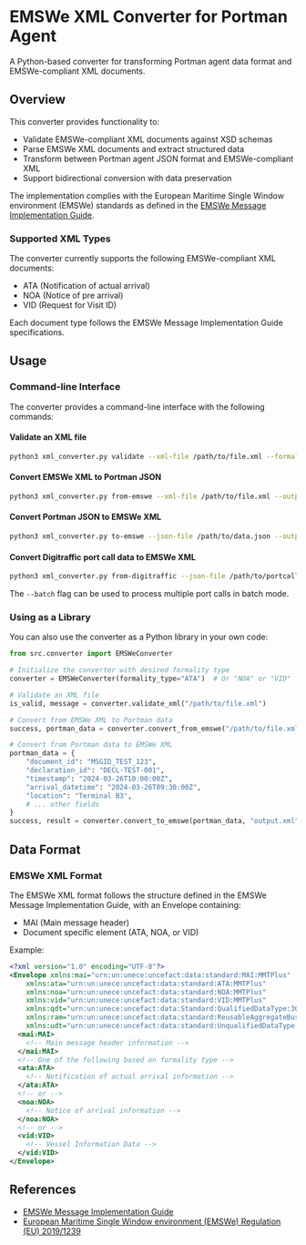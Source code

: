 # EMSWe XML Converter for Portman Agent

A Python-based converter for transforming Portman agent data format and EMSWe-compliant XML documents.

## Overview

This converter provides functionality to:
- Validate EMSWe-compliant XML documents against XSD schemas
- Parse EMSWe XML documents and extract structured data
- Transform between Portman agent JSON format and EMSWe-compliant XML
- Support bidirectional conversion with data preservation

The implementation complies with the European Maritime Single Window environment (EMSWe) standards as defined in the [EMSWe Message Implementation Guide](https://emsa.europa.eu/emswe-mig/).

### Supported XML Types

The converter currently supports the following EMSWe-compliant XML documents:
- ATA (Notification of actual arrival)
- NOA (Notice of pre arrival)
- VID (Request for Visit ID)

Each document type follows the EMSWe Message Implementation Guide specifications.

## Usage

### Command-line Interface

The converter provides a command-line interface with the following commands:

#### Validate an XML file

```bash
python3 xml_converter.py validate --xml-file /path/to/file.xml --formality-type ATA|NOA|VID
```

#### Convert EMSWe XML to Portman JSON

```bash
python3 xml_converter.py from-emswe --xml-file /path/to/file.xml --output-file portman_data.json --formality-type ATA|NOA|VID
```

#### Convert Portman JSON to EMSWe XML

```bash
python3 xml_converter.py to-emswe --json-file /path/to/data.json --output-file emswe_output.xml --formality-type ATA|NOA|VID
```

#### Convert Digitraffic port call data to EMSWe XML

```bash
python3 xml_converter.py from-digitraffic --json-file /path/to/portcall.json --output-file emswe_output.xml --formality-type ATA|NOA|VID --batch
```

The `--batch` flag can be used to process multiple port calls in batch mode.

### Using as a Library

You can also use the converter as a Python library in your own code:

```python
from src.converter import EMSWeConverter

# Initialize the converter with desired formality type
converter = EMSWeConverter(formality_type="ATA")  # Or "NOA" or "VID"

# Validate an XML file
is_valid, message = converter.validate_xml("/path/to/file.xml")

# Convert from EMSWe XML to Portman data
success, portman_data = converter.convert_from_emswe("/path/to/file.xml")

# Convert from Portman data to EMSWe XML
portman_data = {
    "document_id": "MSGID_TEST_123",
    "declaration_id": "DECL-TEST-001",
    "timestamp": "2024-03-26T10:00:00Z",
    "arrival_datetime": "2024-03-26T09:30:00Z",
    "location": "Terminal B3",
    # ... other fields
}
success, result = converter.convert_to_emswe(portman_data, "output.xml")
```

## Data Format

### EMSWe XML Format

The EMSWe XML format follows the structure defined in the EMSWe Message Implementation Guide, with an Envelope containing:
- MAI (Main message header)
- Document specific element (ATA, NOA, or VID)

Example:
```xml
<?xml version="1.0" encoding="UTF-8"?>
<Envelope xmlns:mai="urn:un:unece:uncefact:data:standard:MAI:MMTPlus"
    xmlns:ata="urn:un:unece:uncefact:data:standard:ATA:MMTPlus"
    xmlns:noa="urn:un:unece:uncefact:data:standard:NOA:MMTPlus"
    xmlns:vid="urn:un:unece:uncefact:data:standard:VID:MMTPlus"
    xmlns:qdt="urn:un:unece:uncefact:data:Standard:QualifiedDataType:30"
    xmlns:ram="urn:un:unece:uncefact:data:standard:ReusableAggregateBusinessInformationEntity:30"
    xmlns:udt="urn:un:unece:uncefact:data:standard:UnqualifiedDataType:100">
  <mai:MAI>
    <!-- Main message header information -->
  </mai:MAI>
  <!-- One of the following based on formality type -->
  <ata:ATA>
    <!-- Notification of actual arrival information -->
  </ata:ATA>
  <!-- or -->
  <noa:NOA>
    <!-- Notice of arrival information -->
  </noa:NOA>
  <!-- or -->
  <vid:VID>
    <!-- Vessel Information Data -->
  </vid:VID>
</Envelope>
```

## References

- [EMSWe Message Implementation Guide](https://emsa.europa.eu/emswe-mig/)
- [European Maritime Single Window environment (EMSWe) Regulation (EU) 2019/1239](https://eur-lex.europa.eu/legal-content/EN/TXT/?uri=CELEX%3A32019R1239)
